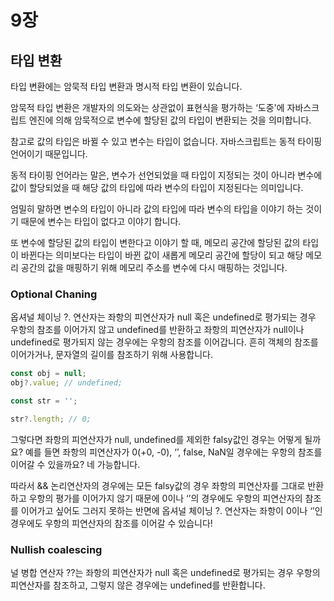 # 9장

## 타입 변환

타입 변환에는 암묵적 타입 변환과 명시적 타입 변환이 있습니다.

암묵적 타입 변환은 개발자의 의도와는 상관없이 표현식을 평가하는 ‘도중'에 자바스크립트 엔진에 의해 암묵적으로 변수에 할당된 값의 타입이 변환되는 것을 의미합니다.

참고로 값의 타입은 바뀔 수 있고 변수는 타입이 없습니다. 자바스크립트는 동적 타이핑 언어이기 때문입니다.

동적 타이핑 언어라는 말은, 변수가 선언되었을 때 타입이 지정되는 것이 아니라 변수에 값이 할당되었을 때 해당 값의 타입에 따라 변수의 타입이 지정된다는 의미입니다.

엄밀히 말하면 변수의 타입이 아니라 값의 타입에 따라 변수의 타입을 이야기 하는 것이기 때문에 변수는 타입이 없다고 이야기 합니다.

또 변수에 할당된 값의 타입이 변한다고 이야기 할 때, 메모리 공간에 할당된 값의 타입이 바뀐다는 의미보다는 타입이 바뀐 값이 새롭게 메모리 공간에 할당이 되고 해당 메모리 공간의 값을 매핑하기 위해 메모리 주소를 변수에 다시 매핑하는 것입니다.

### Optional Chaning

옵셔널 체이닝 ?. 연산자는 좌항의 피연산자가 null 혹은 undefined로 평가되는 경우 우항의 참조를 이어가지 않고 undefined를 반환하고 좌항의 피연산자가 null이나 undefined로 평가되지 않는 경우에는 우항의 참조를 이어갑니다. 흔히 객체의 참조를 이어가거나, 문자열의 길이를 참조하기 위해 사용합니다.

```jsx
const obj = null;
obj?.value; // undefined;

const str = '';

str?.length; // 0;
```

그렇다면 좌항의 피연산자가 null, undefined를 제외한 falsy값인 경우는 어떻게 될까요? 예를 들면 좌항의 피연산자가 0(+0, -0), ‘’, false, NaN일 경우에는 우항의 참조를 이어갈 수 있을까요? 네 가능합니다.

따라서 && 논리연산자의 경우에는 모든 falsy값의 경우 좌항의 피연산자를 그대로 반환하고 우항의 평가를 이어가지 않기 때문에 0이나 ‘’의 경우에도 우항의 피연산자의 참조를 이어가고 싶어도 그러지 못하는 반면에 옵셔널 체이닝 ?. 연산자는 좌항이 0이나 ‘’인 경우에도 우항의 피연산자의 참조를 이어갈 수 있습니다!

### Nullish coalescing

널 병합 연산자 ??는 좌항의 피연산자가 null 혹은 undefined로 평가되는 경우 우항의 피연산자를 참조하고, 그렇지 않은 경우에는 undefined를 반환합니다.
